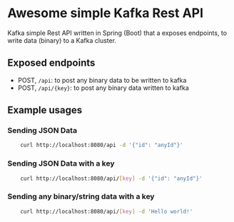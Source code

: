 # Awesome simple Kafka Rest API
Kafka simple Rest API written in Spring (Boot) that a exposes endpoints, to write data (binary)
to a Kafka cluster.

## Exposed endpoints

* POST, `/api`: to post any binary data to be written to kafka
* POST, `/api/{key}`: to post any binary data written to kafka

## Example usages

### Sending JSON Data
````sh
    curl http://localhost:8080/api -d '{"id": "anyId"}'
````

### Sending JSON Data with a key
````sh
    curl http://localhost:8080/api/[key] -d '{"id": "anyId"}'
````

### Sending any binary/string data with a key
````sh
    curl http://localhost:8080/api/[key] -d 'Hello world!'
````
